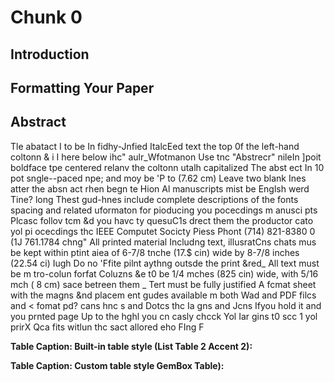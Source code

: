 <!--
Cluster: 0
Nodes: 9
Pages: [1, 2]
Reading Order: 1-9
Categories: {'title': 3, 'plain text': 4, 'table_caption': 2}
-->

# Chunk 0


## Introduction


## Formatting Your Paper


## Abstract

Tle abatact I to be In fidhy-Jnfied ItalcEed text the top 0f the left-hand coltonn & i I here below ihc" aulr_Wfotmanon Use tnc "Abstrecr" nileIn ]poit boldface tpe centered relanv the coltonn utalh capitalized The abst ect In 10 pot sngle--paced npe; and moy be 'P to (7.62 cm) Leave two blank Ines atter the absn act rhen begn te Hion Al manuscripts mist be Englsh werd Tine? long
Thest gud-hnes include complete descriptions of the fonts spacing and related uformaton for  pioducing you pocecdings m anusci pts Plcasc follov tcm &d you havc ty quesuC1s drect them the productor cato yol pi ocecdings thc   IEEE Computet Socicty Piess Phont (714) 821-8380 0 (1J 761.1784 chng"
All printed material  Includng text, illusratCns chats mus be kept within ptint aiea of 6-7/8 tnche (17.$ cin) wide by 8-7/8 inches (22.54 ci) Iugh Do no 'Ffite pilnt aythng outsde the print &red_ All text must be m tro-colun forfat Coluzns &e t0 be 1/4 mches (825 cin) wide, with 5/16 mch ( 8 cm) sace betreen them _
Tert must be fully justified A fcmat sheet with the magns &nd placem ent gudes available m both Wad and PDF filcs <fonat doc> and < fomat pd? cans hnc s and Dotcs thc Ia gns and Jcns Ifyou hold it and you prnted page Up to the hghl you cn casly chcck Yol Iar gins t0 scc 1 yol prirX Qca fits witlun thc sact allored eho FIng F

**Table Caption: Built-in table style (List Table 2 Accent 2):**


**Table Caption: Custom table style GemBox Table):**
